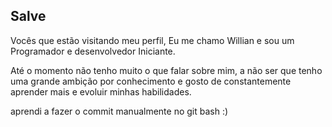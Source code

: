 ## Salve
Vocês que estão visitando meu perfil, Eu me chamo Willian e sou um Programador e desenvolvedor Iniciante.

Até o momento não tenho muito o que falar sobre mim, a não ser que tenho uma grande ambição por conhecimento e gosto de constantemente aprender mais e evoluir minhas habilidades.

aprendi a fazer o commit manualmente no git bash :)

<!--
**Soniwil/Soniwil** is a ✨ _special_ ✨ repository because its `README.md` (this file) appears on your GitHub profile.

Here are some ideas to get you started:

- 🔭 I’m currently working on ...
- 🌱 I’m currently learning ...
- 👯 I’m looking to collaborate on ...
- 🤔 I’m looking for help with ...
- 💬 Ask me about ...
- 📫 How to reach me: ...
- 😄 Pronouns: ...
- ⚡ Fun fact: ...
-->
